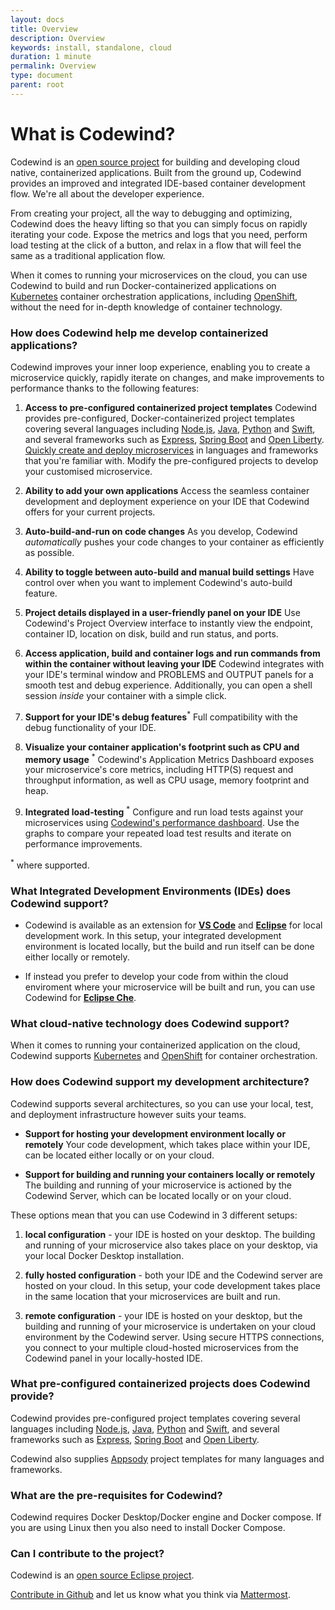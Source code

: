 ```yaml
---
layout: docs
title: Overview
description: Overview
keywords: install, standalone, cloud
duration: 1 minute
permalink: Overview
type: document
parent: root
---
```


# What is Codewind?
Codewind is an [open source project](https://github.com/eclipse/codewind) for building and developing cloud native, containerized applications. Built from the ground up, Codewind provides an improved and integrated IDE-based container development flow. We're all about the developer experience. 

From creating your project, all the way to debugging and optimizing, Codewind does the heavy lifting so that you can simply focus on rapidly iterating your code. Expose the metrics and logs that you need, perform load testing at the click of a button, and relax in a flow that will feel the same as a traditional application flow.

When it comes to running your microservices on the cloud, you can use Codewind to build and run Docker-containerized applications on [Kubernetes](https://kubernetes.io/) container orchestration applications, including [OpenShift](https://www.openshift.com/), without the need for in-depth knowledge of container technology.

### How does Codewind help me develop containerized applications?
Codewind improves your inner loop experience, enabling you to create a microservice quickly, rapidly iterate on changes, and make improvements to performance thanks to the following features:

1. **Access to pre-configured containerized project templates** Codewind provides pre-configured, Docker-containerized project templates covering several languages including [Node.js](https://nodejs.dev/), [Java](https://www.java.com/), [Python](https://www.python.org/) and [Swift](https://swift.org/), and several frameworks such as [Express](https://expressjs.com/), [Spring Boot](https://spring.io/projects/spring-boot) and [Open Liberty](https://openliberty.io/). [Quickly create and deploy microservices](https://www.youtube.com/watch?v=zKMggp10gq4&t=12s) in languages and frameworks that you're familiar with. Modify the pre-configured projects to develop your customised microservice.

2. **Ability to add your own applications** Access the seamless container development and deployment experience on your IDE that Codewind offers for your current projects.

3. **Auto-build-and-run on code changes** As you develop, Codewind *automatically* pushes your code changes to your container as efficiently as possible. 

4. **Ability to toggle between auto-build and manual build settings** Have control over when you want to implement Codewind's auto-build feature.

5. **Project details displayed in a user-friendly panel on your IDE** Use Codewind's Project Overview interface to instantly view the endpoint, container ID, location on disk, build and run status, and ports.

6. **Access application, build and container logs and run commands from within the container without leaving your IDE** Codewind integrates with your IDE's terminal window and PROBLEMS and OUTPUT panels for a smooth test and debug experience. Additionally, you can open a shell session *inside* your container with a simple click.

7. **Support for your IDE's debug features**<sup>*</sup>  Full compatibility with the debug functionality of your IDE.

8. **Visualize your container application's footprint such as CPU and memory usage** <sup>*</sup> Codewind's Application Metrics Dashboard exposes your microservice's core metrics, including HTTP(S) request and throughput information, as well as CPU usage, memory footprint and heap.

9. **Integrated load-testing** <sup>*</sup> Configure and run load tests against your microservices using [Codewind's performance dashboard](https://www.youtube.com/watch?v=nfJt3f5TUvc). Use the graphs to compare your repeated load test results and iterate on performance improvements. 

<sup>*</sup> where supported.

### What Integrated Development Environments (IDEs) does Codewind support?

* Codewind is available as an extension for [**VS Code**](https://marketplace.visualstudio.com/items?itemName=IBM.codewind) and [**Eclipse**](https://marketplace.eclipse.org/content/codewind) for local development work. In this setup, your integrated development environment is located locally, but the build and run itself can be done either locally or remotely.

* If instead you prefer to develop your code from within the cloud enviroment where your microservice will be built and run, you can use Codewind for [**Eclipse Che**](https://www.eclipse.org/codewind/mdt-che-installinfo.html).

### What cloud-native technology does Codewind support?
When it comes to running your containerized application on the cloud, Codewind supports [Kubernetes](https://kubernetes.io/) and [OpenShift](https://www.openshift.com/) for container orchestration. 

### How does Codewind support my development architecture?
Codewind supports several architectures, so you can use your local, test, and deployment infrastructure however suits your teams. 

* **Support for hosting your development environment locally or remotely** Your code development, which takes place within your IDE, can be located either locally or on your cloud. 

* **Support for building and running your containers locally or remotely** The building and running of your microservice is actioned by the Codewind Server, which can be located locally or on your cloud.

These options mean that you can use Codewind in 3 different setups:

1. **local configuration** - your IDE is hosted on your desktop. The building and running of your microservice also takes place on your desktop, via your local Docker Desktop installation.

2. **fully hosted configuration** - both your IDE and the Codewind server are hosted on your cloud. In this setup, your code development takes place in the same location that your microservices are built and run.

3. **remote configuration** - your IDE is hosted on your desktop, but the building and running of your microservice is undertaken on your cloud environment by the Codewind server. Using secure HTTPS connections, you connect to your multiple cloud-hosted microservices from the Codewind panel in your locally-hosted IDE.


### What pre-configured containerized projects does Codewind provide?
Codewind provides pre-configured project templates covering several languages including [Node.js](https://nodejs.dev/), [Java](https://www.java.com/), [Python](https://www.python.org/) and [Swift](https://swift.org/), and several frameworks such as [Express](https://expressjs.com/), [Spring Boot](https://spring.io/projects/spring-boot) and [Open Liberty](https://openliberty.io/).
 
Codewind also supplies [Appsody](https://appsody.dev/) project templates for many languages and frameworks. 

### What are the pre-requisites for Codewind?
Codewind requires Docker Desktop/Docker engine and Docker compose. If you are using Linux then you also need to install Docker Compose.

### Can I contribute to the project?
Codewind is an [open source Eclipse project](https://github.com/eclipse/codewind). 

[Contribute  in Github](https://github.com/eclipse/codewind) and let us know what you think via [Mattermost](https://mattermost.eclipse.org/eclipse/channels/eclipse-codewind).


